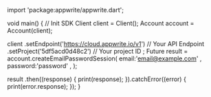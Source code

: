 import 'package:appwrite/appwrite.dart';

void main() { // Init SDK
  Client client = Client();
  Account account = Account(client);

  client
    .setEndpoint('https://cloud.appwrite.io/v1') // Your API Endpoint
    .setProject('5df5acd0d48c2') // Your project ID
  ;
  Future result = account.createEmailPasswordSession(
    email:'email@example.com' ,
    password:'password' ,
  );

  result
    .then((response) {
      print(response);
    }).catchError((error) {
      print(error.response);
  });
}
